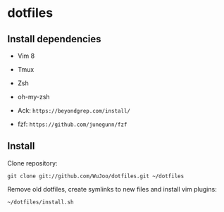 # dotfiles

## Install dependencies

- Vim 8

- Tmux

- Zsh

- oh-my-zsh

- Ack: `https://beyondgrep.com/install/`

- fzf: `https://github.com/junegunn/fzf`

## Install

Clone repository:

`git clone git://github.com/WuJoo/dotfiles.git ~/dotfiles`

Remove old dotfiles, create symlinks to new files and install vim plugins:

`~/dotfiles/install.sh`
